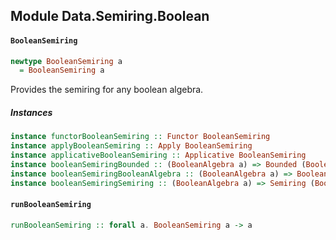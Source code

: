 ## Module Data.Semiring.Boolean

#### `BooleanSemiring`

``` purescript
newtype BooleanSemiring a
  = BooleanSemiring a
```

Provides the semiring for any boolean algebra.

##### Instances
``` purescript
instance functorBooleanSemiring :: Functor BooleanSemiring
instance applyBooleanSemiring :: Apply BooleanSemiring
instance applicativeBooleanSemiring :: Applicative BooleanSemiring
instance booleanSemiringBounded :: (BooleanAlgebra a) => Bounded (BooleanSemiring a)
instance booleanSemiringBooleanAlgebra :: (BooleanAlgebra a) => BooleanAlgebra (BooleanSemiring a)
instance booleanSemiringSemiring :: (BooleanAlgebra a) => Semiring (BooleanSemiring a)
```

#### `runBooleanSemiring`

``` purescript
runBooleanSemiring :: forall a. BooleanSemiring a -> a
```


